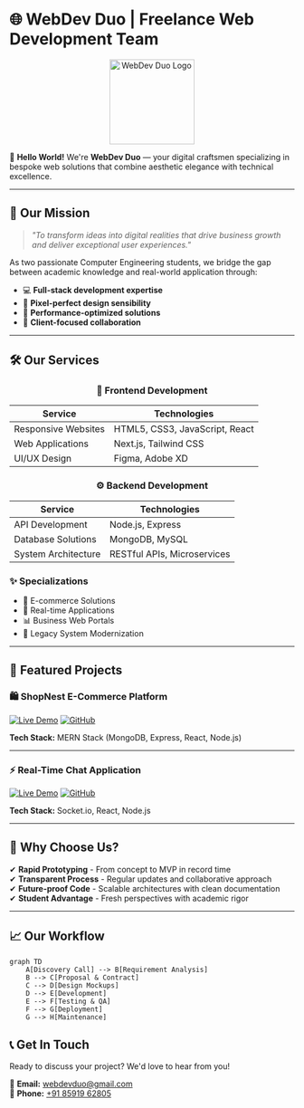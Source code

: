 # 🌐 WebDev Duo | Freelance Web Development Team

<p align="center">
  <img src="https://media.giphy.com/media/jRf5fsn8G6YaogAWxn/giphy.gif" width="150" alt="WebDev Duo Logo">
</p>

👋 **Hello World!** We're **WebDev Duo** — your digital craftsmen specializing in bespoke web solutions that combine aesthetic elegance with technical excellence.

---

## 🎯 Our Mission

> *"To transform ideas into digital realities that drive business growth and deliver exceptional user experiences."*

As two passionate Computer Engineering students, we bridge the gap between academic knowledge and real-world application through:

- 💻 **Full-stack development expertise**
- 🎨 **Pixel-perfect design sensibility**
- 🚀 **Performance-optimized solutions**
- 🤝 **Client-focused collaboration**

---

## 🛠️ Our Services

<div align="center">

### 🌈 Frontend Development

| Service               | Technologies                     |
|-----------------------|----------------------------------|
| Responsive Websites   | HTML5, CSS3, JavaScript, React   |
| Web Applications      | Next.js, Tailwind CSS            |
| UI/UX Design          | Figma, Adobe XD                  |

### ⚙️ Backend Development

| Service               | Technologies                     |
|-----------------------|----------------------------------|
| API Development       | Node.js, Express                 |
| Database Solutions    | MongoDB, MySQL                   |
| System Architecture   | RESTful APIs, Microservices      |

</div>

### ✨ Specializations
- 🛒 E-commerce Solutions
- 💬 Real-time Applications
- 📊 Business Web Portals
- 🔄 Legacy System Modernization

---

## 🚀 Featured Projects

### 🛍️ ShopNest E-Commerce Platform
[![Live Demo](https://img.shields.io/badge/📹_Demo-Watch_Now-blue?style=for-the-badge)](https://drive.google.com/file/d/1yd2pFTw9dxIOtcF-18kvxobYhTgKrJx2/view?usp=sharing)
[![GitHub](https://img.shields.io/badge/💻_Code-View_Repo-black?style=for-the-badge)](https://github.com/Faisal786111/ShopNest)

**Tech Stack:** MERN Stack (MongoDB, Express, React, Node.js)

---

### ⚡ Real-Time Chat Application
[![Live Demo](https://img.shields.io/badge/🌐_Live_Demo-Chat_Now-green?style=for-the-badge)](https://chat-app-1yjb.onrender.com/)
[![GitHub](https://img.shields.io/badge/💻_Code-View_Repo-black?style=for-the-badge)](https://github.com/Faisal786111/Chat-App)

**Tech Stack:** Socket.io, React, Node.js

---

## 💼 Why Choose Us?

✔ **Rapid Prototyping** - From concept to MVP in record time  
✔ **Transparent Process** - Regular updates and collaborative approach  
✔ **Future-proof Code** - Scalable architectures with clean documentation  
✔ **Student Advantage** - Fresh perspectives with academic rigor  

---

## 📈 Our Workflow

```mermaid
graph TD
    A[Discovery Call] --> B[Requirement Analysis]
    B --> C[Proposal & Contract]
    C --> D[Design Mockups]
    D --> E[Development]
    E --> F[Testing & QA]
    F --> G[Deployment]
    G --> H[Maintenance]
```
## 📞 Get In Touch

Ready to discuss your project? We'd love to hear from you!

📧 **Email:** [webdevduo@gmail.com](mailto:webdevduo@gmail.com)  
📱 **Phone:** [+91 85919 62805](tel:+918591962805)
